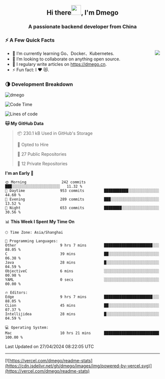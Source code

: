 <h2 align="center">Hi there<img src="https://cdn.jsdelivr.net/gh/dmego/images/img/Hi.gif" height="32" />, I'm Dmego </h2>
<h3 align="center">A passionate backend developer from China</h3>

### ⚡️ A Few Quick Facts

<img align="right" src="https://readme-stats-dmego.vercel.app/api?username=dmego&show_icons=true&icon_color=1573B3&hide_title=true&text_color=718096&bg_color=00000000&hide_border=true"/>

<ul>
    <li> 🌱 I’m currently learning Go、Docker、Kubernetes.</li>
    <li> 👯 I’m looking to collaborate on anything open source.</li>
    <li> 📝 I regulary write articles on <a href="https://dmego.cn">https://dmego.cn</a>.</li>
    <li> ⚡ Fun fact: I ❤️ 😻.</li>
</ul>

### 🌗 Development Breakdown

<img src="https://komarev.com/ghpvc/?username=dmego" alt="dmego" />

<!--START_SECTION:waka-->
![Code Time](http://img.shields.io/badge/Code%20Time-2%2C701%20hrs%2047%20mins-blue)

![Lines of code](https://img.shields.io/badge/From%20Hello%20World%20I%27ve%20Written-688.2%20thousand%20lines%20of%20code-blue)

**🐱 My GitHub Data** 

> 📦 230.1 kB Used in GitHub's Storage 
 > 
> 💼 Opted to Hire
 > 
> 📜 27 Public Repositories 
 > 
> 🔑 12 Private Repositories 
 > 
**I'm an Early 🐤** 

```text
🌞 Morning                242 commits         ███░░░░░░░░░░░░░░░░░░░░░░   11.32 % 
🌆 Daytime                953 commits         ███████████░░░░░░░░░░░░░░   44.60 % 
🌃 Evening                289 commits         ███░░░░░░░░░░░░░░░░░░░░░░   13.52 % 
🌙 Night                  653 commits         ████████░░░░░░░░░░░░░░░░░   30.56 % 
```


📊 **This Week I Spent My Time On** 

```text
🕑︎ Time Zone: Asia/Shanghai

💬 Programming Languages: 
Other                    9 hrs 7 mins        ██████████████████████░░░   88.05 % 
C                        39 mins             ██░░░░░░░░░░░░░░░░░░░░░░░   06.38 % 
Java                     28 mins             █░░░░░░░░░░░░░░░░░░░░░░░░   04.59 % 
ObjectiveC               6 mins              ░░░░░░░░░░░░░░░░░░░░░░░░░   00.98 % 
YAML                     0 secs              ░░░░░░░░░░░░░░░░░░░░░░░░░   00.00 % 

🔥 Editors: 
Edge                     9 hrs 7 mins        ██████████████████████░░░   88.05 % 
CLion                    45 mins             ██░░░░░░░░░░░░░░░░░░░░░░░   07.37 % 
Intellijidea             28 mins             █░░░░░░░░░░░░░░░░░░░░░░░░   04.59 % 

💻 Operating System: 
Mac                      10 hrs 21 mins      █████████████████████████   100.00 % 
```


 Last Updated on 27/04/2024 08:22:05 UTC
<!--END_SECTION:waka-->

---

[![https://vercel.com/dmego/readme-stats](https://cdn.jsdelivr.net/gh/dmego/images/img/powered-by-vercel.svg)](https://vercel.com/dmego/readme-stats)

